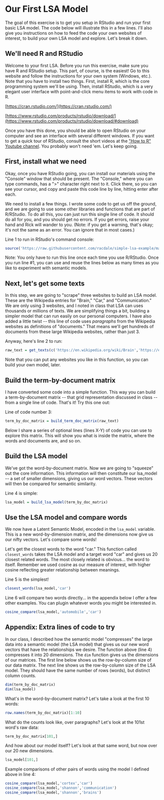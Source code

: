 # Our First LSA Model

The goal of this exercise is to get you setup in RStudio and run your first basic LSA model. The code below will illustrate this in a few lines. I'll also give you instructions on how to feed the code your own websites of interest, to build your own LSA model and explore. Let's break it down.

## We'll need R and RStudio

Welcome to your first LSA. Before you run this exercise, make sure you have R and RStudio setup. This part, of course, is the easiest! Go to this website and follow the instructions for your own system (Windows, etc.). Note that you have to install two things. First, install R, which is the core programming system we'll be using. Then, install RStudio, which is a very elegant user interface with point-and-click menu items to work with code in R.

[https://cran.rstudio.com/](https://cran.rstudio.com/)

[https://www.rstudio.com/products/rstudio/download/](https://www.rstudio.com/products/rstudio/download/#download)

Once you have this done, you should be able to open RStudio on your computer and see an interface with several different windows. If you want to get a quick tour of RStudio, consult the short videos at the ["How to R" Youtube channel](https://www.youtube.com/channel/UCAeWj0GhZ94wuvOIYu1XVrg). You probably won't need 'em. Let's keep going.

## First, install what we need

Okay, once you have RStudio going, you can install our materials using the "Console" window that should be present. The "Console," where you can type commands, has a ">" character right next to it. Click there, so you can see your cursor, and copy and paste this code line by line, hitting enter after each. 

We need to install a few things. I wrote some code to get us off the ground, and we are going to use some other libraries and functions that are part of R/RStudio. To do all this, you can just run this single line of code. It should do all for you, and you should get no errors. If you get errors, raise your hand and Rick will wander to you. (Note: if you get a warning, that's okay; it's not the same as an error. You can ignore that in most cases.)

Line 1 to run in RStudio's command console:

```r
source('https://raw.githubusercontent.com/racdale/simple-lsa-example/master/lsa_functions.R')
```

Note: You only have to run this line once each time you use R/RStudio. Once you run line #1, you can use and reuse the lines below as many times as you like to experiment with semantic models.

## Next, let's get some texts

In this step, we are going to "scrape" three websites to build an LSA model. These are the Wikipedia entries for "Brain," "Car," and "Communication." We are only using 3 websites, and I noted in class that LSA can uses thousands or millions of texts. We are simplifying things a bit, building a simpler model that can run easily on our personal computers. I have also added a little twist -- this line of code uses *paragraphs* from the Wikipedia websites as definitions of "documents." That means we'll get hundreds of documents from these large Wikipedia websites, rather than just 3. 

Anyway, here's line 2 to run:

```r
raw_text = get_texts(c('https://en.wikipedia.org/wiki/Brain','https://en.wikipedia.org/wiki/Car','https://en.wikipedia.org/wiki/Communication'))
```

Note that you can put any websites you like in this function, so you can build your own model, later.

## Build the term-by-document matrix

I have converted some code into a simple function. This way you can build a term-by-document matrix -- that grid representation discussed in class -- from a single line of code. That's it! Try this one out:

Line of code number 3:

```r
term_by_doc_matrix = build_term_doc_matrix(raw_text)
```

Below I share a series of optional lines (lines X-Y) of code you can use to explore this matrix. This will show you what is inside the matrix, where the words and documents are, and so on.

## Build the LSA model

We've got the word-by-document matrix. Now we are going to "squeeze" out the core information. This information will then constitute our lsa_model -- a set of smaller dimensions, giving us our word vectors. These vectors will then be compared for semantic similarity.

Line 4 is simple:

```r
lsa_model = build_lsa_model(term_by_doc_matrix)
```

## Use the LSA model and compare words

We now have a Latent Semantic Model, encoded in the `lsa_model` variable. This is a new word-by-dimension matrix, and the dimensions now give us our nifty vectors. Let's compare some words!

Let's get the closest words to the word "car." This function called `closest_words` takes the LSA model and a target word "car" and gives us 20 closest related words. The most closely related is obvious... the word to itself. Remember we used cosine as our measure of interest, with higher cosine reflecting greater relationship between meanings.

Line 5 is the simplest!

```r
closest_words(lsa_model,'car')
```

Line 6 will compare two words directly... in the appendix below I offer a few other examples. You can plugin whatever words you might be interested in.

```r
cosine_compare(lsa_model,'automobile','car')
```

## Appendix: Extra lines of code to try

In our class, I described how the semantic model "compresses" the large data into a semantic model (the LSA model) that gives us our new word vectors that have the relationships we desire. The function above (line 4) compresses it into 20 dimensions. The `dim` function gives us the dimensions of our matrices. The first line below shows us the row-by-column size of our data matrix. The next line shows us the row-by-column size of the LSA model. They should have the same number of rows (words), but distinct column counts.

```r
dim(term_by_doc_matrix)
dim(lsa_model)
```

What's in the word-by-document matrix? Let's take a look at the first 10 words:

```r
row.names(term_by_doc_matrix)[1:10]
```

What do the counts look like, over paragraphs? Let's look at the 101st word's raw data:

```r
term_by_doc_matrix[101,]
```

And how about our model itself? Let's look at that same word, but now over our 20 new dimensions.

```r
lsa_model[101,]
```

Example comparisons of other pairs of words using the model I defined above in line 4:

```r
cosine_compare(lsa_model,'cortex','car')
cosine_compare(lsa_model,'shannon','communication')
cosine_compare(lsa_model,'shannon','brains')
```




